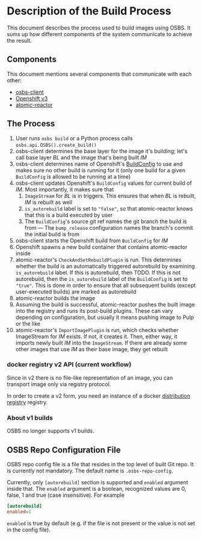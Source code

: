 # Description of the Build Process

This document describes the process used to build images using OSBS. It sums up
how different components of the system communicate to achieve the result.

## Components

This document mentions several components that communicate with each other:

- [osbs-client][]
- [Openshift v3][]
- [atomic-reactor][]

## The Process

1. User runs `osbs build` or a Python process calls
   `osbs.api.OSBS().create_build()`
1. osbs-client determines the base layer for the image it's building; let's call
   base layer *BL* and the image that's being built *IM*
1. osbs-client determines name of Openshift's [BuildConfig][]
   to use and makes sure no other build is running for it (only one build for a
   given `BuildConfig` is allowed to be running at a time)
1. osbs-client updates Openshift's `BuildConfig` values for current build of
   *IM*. Most importantly, it makes sure that
   1. `ImageStream` for *BL* is in triggers. This ensures that when *BL* is
      rebuilt, *IM* is rebuilt as well
   1. `is_autorebuild` label is set to `"false"`, so that atomic-reactor knows
      that this is a build executed by user
   1. The `BuildConfig`'s source git ref names the git branch the build is from
      ― The `bump_release` configuration names the branch's commit the initial
      build is from
1. osbs-client starts the Openshift build from `BuildConfig` for *IM*
1. Openshift spawns a new build container that contains atomic-reactor inside
1. atomic-reactor's `CheckAndSetRebuildPlugin` is run. This determines whether
   the build is an automatically triggered autorebuild by examining
   `is_autorebuild` label. If this is autorebuild, then TODO. If this is not
   autorebuild, then the `is_autorebuild` label of the `BuildConfig` is set to
   `"true"`. This is done in order to ensure that all subsequent builds (except
   user-executed builds) are marked as autorebuild
1. atomic-reactor builds the image
1. Assuming the build is successful, atomic-reactor pushes the built image into
   the registry and runs its post-build plugins. These can vary depending on
   configuration, but usually it means pushing image to Pulp or the like
1. atomic-reactor's `ImportImagePlugin` is run, which checks whether ImageStream
   for *IM* exists. If not, it creates it. Then, either way, it imports newly
   built *IM* into the `ImageStream`. If there are already some other images
   that use *IM* as their base image, they get rebuilt

### docker registry v2 API (current workflow)

Since in v2 there is no file-like representation of an image, you can transport
image only via registry protocol.

In order to create a v2 form, you need an instance of a
docker [distribution registry][] registry.

### About v1 builds

OSBS no longer supports v1 builds.

## OSBS Repo Configuration File

OSBS repo config file is a file that resides in the top level of built Git repo.
It is currently not mandatory. The default name is `.osbs-repo-config`.

Currently, only `[autorebuild]` section is supported and `enabled` argument
inside that. The `enabled` argument is a boolean, recognized values are 0,
false, 1 and true (case insensitive). For example

```ini
[autorebuild]
enabled=1
```

`enabled` is true by default (e.g. if the file is not present or the value is
not set in the config file).

[osbs-client]: https://github.com/containerbuildsystem/osbs-client
[openshift v3]: https://github.com/openshift/origin
[atomic-reactor]: https://github.com/containerbuildsystem/atomic-reactor
[BuildConfig]: https://docs.openshift.org/latest/dev_guide/builds.html#defining-a-buildconfig
[OSBS Repo Configuration File]: #osbs-repo-configuration-file
[distribution registry]: https://github.com/docker/distribution
